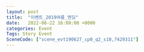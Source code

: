 ```yaml
---
layout: post
title:  "이벤트_2019여름_엔딩"
date:   2022-06-22 16:00:00 +0000
categories: Event
Tags: Story Event
SceneCode: ["scene_evt190627_cp0_q2_s10,7429311"]
---
```


